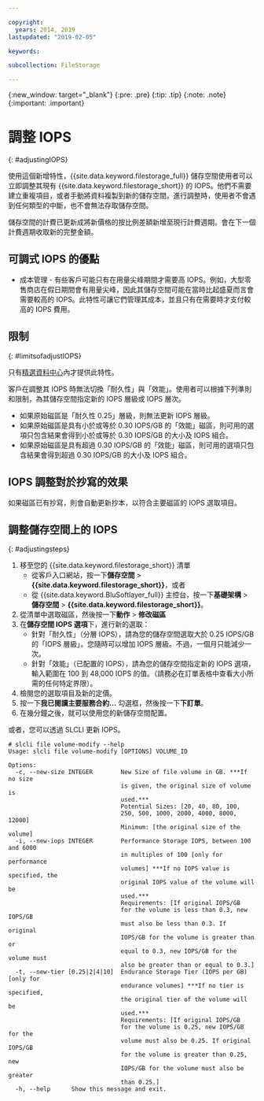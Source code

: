 ```yaml
---

copyright:
  years: 2014, 2019
lastupdated: "2019-02-05"

keywords:

subcollection: FileStorage

---
```

{:new_window: target="_blank"}
{:pre: .pre}
{:tip: .tip}
{:note: .note}
{:important: .important}

# 調整 IOPS
{: #adjustingIOPS}

使用這個新增特性，{{site.data.keyword.filestorage_full}} 儲存空間使用者可以立即調整其現有 {{site.data.keyword.filestorage_short}} 的 IOPS。他們不需要建立重複項目，或者手動將資料複製到新的儲存空間。進行調整時，使用者不會遇到任何類型的中斷，也不會無法存取儲存空間。

儲存空間的計費已更新成將新價格的按比例差額新增至現行計費週期。會在下一個計費週期收取新的完整金額。


## 可調式 IOPS 的優點

- 成本管理 - 有些客戶可能只有在用量尖峰期間才需要高 IOPS。例如，大型零售商店在假日期間會有用量尖峰，因此其儲存空間可能在當時比起盛夏而言會需要較高的 IOPS。此特性可讓它們管理其成本，並且只有在需要時才支付較高的 IOPS 費用。

## 限制
{: #limitsofadjustIOPS}

只有[精選資料中心](/docs/infrastructure/FileStorage?topic=FileStorage-news)內才提供此特性。

客戶在調整其 IOPS 時無法切換「耐久性」與「效能」。使用者可以根據下列準則和限制，為其儲存空間指定新的 IOPS 層級或 IOPS 層次。

- 如果原始磁區是「耐久性 0.25」層級，則無法更新 IOPS 層級。
- 如果原始磁區是具有小於或等於 0.30 IOPS/GB 的「效能」磁區，則可用的選項只包含結果會得到小於或等於 0.30 IOPS/GB 的大小及 IOPS 組合。
- 如果原始磁區是具有超過 0.30 IOPS/GB 的「效能」磁區，則可用的選項只包含結果會得到超過 0.30 IOPS/GB 的大小及 IOPS 組合。

## IOPS 調整對於抄寫的效果

如果磁區已有抄寫，則會自動更新抄本，以符合主要磁區的 IOPS 選取項目。

## 調整儲存空間上的 IOPS
{: #adjustingsteps}

1. 移至您的 {{site.data.keyword.filestorage_short}} 清單
    - 從客戶入口網站，按一下**儲存空間** > **{{site.data.keyword.filestorage_short}}**，或者
    - 從 {{site.data.keyword.BluSoftlayer_full}} 主控台，按一下**基礎架構** > **儲存空間** > **{{site.data.keyword.filestorage_short}}**。
2. 從清單中選取磁區，然後按一下**動作** > **修改磁區**
3. 在**儲存空間 IOPS 選項**下，進行新的選取：
    - 針對「耐久性」（分層 IOPS），請為您的儲存空間選取大於 0.25 IOPS/GB 的「IOPS 層級」。您隨時可以增加 IOPS 層級。不過，一個月只能減少一次。
    - 針對「效能」（已配置的 IOPS），請為您的儲存空間指定新的 IOPS 選項，輸入範圍在 100 到 48,000 IOPS 的值。（請務必在訂單表格中查看大小所需的任何特定界限）。
4. 檢閱您的選取項目及新的定價。
5. 按一下**我已閱讀主要服務合約...** 勾選框，然後按一下**下訂單**。
6. 在幾分鐘之後，就可以使用您的新儲存空間配置。

或者，您可以透過 SLCLI 更新 IOPS。
```
# slcli file volume-modify --help
Usage: slcli file volume-modify [OPTIONS] VOLUME_ID

Options:
  -c, --new-size INTEGER        New Size of file volume in GB. ***If no size
                                is given, the original size of volume is
                                used.***
                                Potential Sizes: [20, 40, 80, 100,
                                250, 500, 1000, 2000, 4000, 8000, 12000]
                                Minimum: [the original size of the volume]
  -i, --new-iops INTEGER        Performance Storage IOPS, between 100 and 6000
                                in multiples of 100 [only for performance
                                volumes] ***If no IOPS value is specified, the
                                original IOPS value of the volume will be
                                used.***
                                Requirements: [If original IOPS/GB
                                for the volume is less than 0.3, new IOPS/GB
                                must also be less than 0.3. If original
                                IOPS/GB for the volume is greater than or
                                equal to 0.3, new IOPS/GB for the volume must
                                also be greater than or equal to 0.3.]
  -t, --new-tier [0.25|2|4|10]  Endurance Storage Tier (IOPS per GB) [only for
                                endurance volumes] ***If no tier is specified,
                                the original tier of the volume will be
                                used.***
                                Requirements: [If original IOPS/GB
                                for the volume is 0.25, new IOPS/GB for the
                                volume must also be 0.25. If original IOPS/GB
                                for the volume is greater than 0.25, new
                                IOPS/GB for the volume must also be greater
                                than 0.25.]
  -h, --help      Show this message and exit.
```
